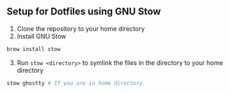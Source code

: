 ## Setup for Dotfiles using GNU Stow

1. Clone the repository to your home directory
2. Install GNU Stow

```bash
brew install stow
```

3. Run `stow <directory>` to symlink the files in the directory to your home directory

```bash
stow ghostty # If you are in home directory
```
